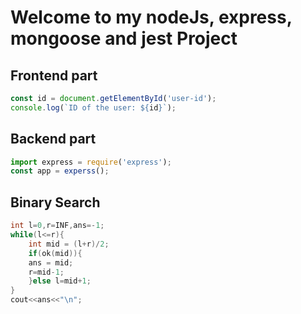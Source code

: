 # Welcome to my nodeJs, express, mongoose and jest Project 
## Frontend part
```js
const id = document.getElementById('user-id');
console.log(`ID of the user: ${id}`);
```
## Backend part
```js
import express = require('express');
const app = experss();
```
## Binary Search
```cpp
int l=0,r=INF,ans=-1;
while(l<=r){
    int mid = (l+r)/2;
    if(ok(mid)){
	ans = mid;
	r=mid-1;
    }else l=mid+1;
}
cout<<ans<<"\n";
```
